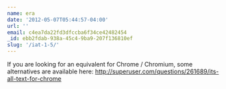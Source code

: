 ```yaml
---
name: era
date: '2012-05-07T05:44:57-04:00'
url: ''
email: c4ea7da22fd3dfccba6f34ce42482454
_id: ebb2fdab-938a-45c4-9ba9-207f136810ef
slug: '/iat-1-5/'
---
```


If you are looking for an equivalent for Chrome / Chromium, some alternatives
are available here:
http://superuser.com/questions/261689/its-all-text-for-chrome
